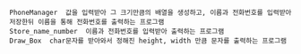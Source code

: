     PhoneManager  값을 입력받아 그 크기만큼의 배열을 생성하고, 이름과 전화번호를 입력받아 저장한뒤 이름을 통해 전화번호를 출력하는 프로그램
    Store_name_number  이름과 전화번호를 입력받아 출력하는 프로그램
    Draw_Box  char문자를 받아와서 정해진 height, width 만큼 문자를 출력하는 프로그램
